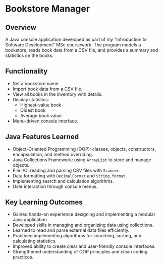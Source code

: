 # Bookstore Manager

## Overview
A Java console application developed as part of my "Introduction to Software Development" MSc coursework. The program models a bookstore, reads book data from a CSV file, and provides a summary and statistics on the books.

## Functionality
- Set a bookstore name.
- Import book data from a CSV file.
- View all books in the inventory with details.
- Display statistics:
  - Highest-value book
  - Oldest book
  - Average book value
- Menu-driven console interface.

## Java Features Learned
- Object-Oriented Programming (OOP): classes, objects, constructors, encapsulation, and method overriding.
- Java Collections Framework: using `ArrayList` to store and manage objects.
- File I/O: reading and parsing CSV files with `Scanner`.
- Data formatting with `DecimalFormat` and `String.format`.
- Implementing search and calculation algorithms.
- User interaction through console menus.

## Key Learning Outcomes
- Gained hands-on experience designing and implementing a modular Java application.
- Developed skills in managing and organizing data using collections.
- Learned to read and parse external data files efficiently.
- Practiced implementing algorithms for searching, sorting, and calculating statistics.
- Improved ability to create clear and user-friendly console interfaces.
- Strengthened understanding of OOP principles and clean coding practices.
